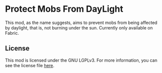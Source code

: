 # Protect Mobs From DayLight

This mod, as the name suggests, aims to prevent mobs from being affected by daylight, that is, not burning under the sun.
Currently only available on Fabric.

## License

This mod is licensed under the GNU LGPLv3. For more information, you can see the license file [here](LICENSE).